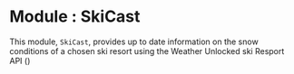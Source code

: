 # Module : SkiCast

This module, `SkiCast`, provides up to date information on the snow conditions of a chosen
ski resort using the Weather Unlocked ski Resport API ()